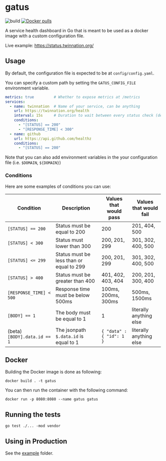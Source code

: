 # gatus

![build](https://github.com/TwinProduction/gatus/workflows/build/badge.svg?branch=master)
[![Docker pulls](https://img.shields.io/docker/pulls/twinproduction/gatus.svg)](https://cloud.docker.com/repository/docker/twinproduction/gatus)

A service health dashboard in Go that is meant to be used as a docker 
image with a custom configuration file.

Live example: https://status.twinnation.org/


## Usage

By default, the configuration file is expected to be at `config/config.yaml`.

You can specify a custom path by setting the `GATUS_CONFIG_FILE` environment variable.

```yaml
metrics: true         # Whether to expose metrics at /metrics
services:
  - name: twinnation  # Name of your service, can be anything
    url: https://twinnation.org/health
    interval: 15s     # Duration to wait between every status check (default: 10s)
    conditions:
      - "[STATUS] == 200"
      - "[RESPONSE_TIME] < 300"
  - name: github
    url: https://api.github.com/healthz
    conditions:
      - "[STATUS] == 200"
```

Note that you can also add environment variables in the your configuration file (i.e. `$DOMAIN`, `${DOMAIN}`)


### Conditions

Here are some examples of conditions you can use:

| Condition                             | Description                               | Values that would pass   | Values that would fail  |
| ------------------------------------- | ----------------------------------------- | ------------------------ | ----------------------- |
| `[STATUS] == 200`                     | Status must be equal to 200               | 200                      | 201, 404, 500           |
| `[STATUS] < 300`                      | Status must lower than 300                | 200, 201, 299            | 301, 302, 400, 500      |
| `[STATUS] <= 299`                     | Status must be less than or equal to 299  | 200, 201, 299            | 301, 302, 400, 500      |
| `[STATUS] > 400`                      | Status must be greater than 400           | 401, 402, 403, 404       | 200, 201, 300, 400      |
| `[RESPONSE_TIME] < 500`               | Response time must be below 500ms         | 100ms, 200ms, 300ms      | 500ms, 1500ms           |
| `[BODY] == 1`                         | The body must be equal to 1               | 1                        | literally anything else |
| (beta) `[BODY].data.id == 1`          | The jsonpath `$.data.id` is equal to 1    | `{ "data" : { "id": 1 }` | literally anything else |


## Docker

Building the Docker image is done as following:

```
docker build . -t gatus
```

You can then run the container with the following command:

```
docker run -p 8080:8080 --name gatus gatus
```


## Running the tests

```
go test ./... -mod vendor
```


## Using in Production

See the [example](example) folder.
